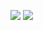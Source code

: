 ![](https://raw.githubusercontent.com/iFraan/github-stats/9783135d20277c316c74709080ba39e7442a6c28/generated/overview.svg#gh-dark-mode-only)
![](https://raw.githubusercontent.com/iFraan/github-stats/9783135d20277c316c74709080ba39e7442a6c28/generated/languages.svg#gh-dark-mode-only)
